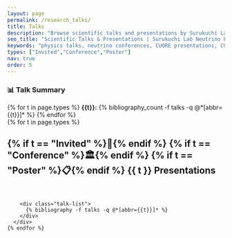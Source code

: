 ```yaml
---
layout: page
permalink: /research_talks/
title: Talks 
description: "Browse scientific talks and presentations by Surukuchi Lab members. Our presentations cover neutrinoless double-beta decay, reactor neutrino physics, cryogenic detector development, and results from CUORE, CUPID, and PROSPECT experiments at international conferences and workshops."
seo_title: "Scientific Talks & Presentations | Surukuchi Lab Neutrino Physics"
keywords: "physics talks, neutrino conferences, CUORE presentations, CUPID talks, PROSPECT seminars, double-beta decay, particle physics presentations, University of Pittsburgh physics talks"
types: ["Invited","Conference","Poster"]
nav: true
order: 5
---
```


<div class="talks-intro">
  <div class="talks-summary">
    <h3 style="margin-bottom: 1rem; color: var(--global-theme-color);">📊 Talk Summary</h3>
    <div class="talk-counts">
      {% for t in page.types %}
        <span class="talk-type-badge">
          <strong>{{t}}:</strong> {% bibliography_count -f talks -q @*[abbr={{t}}]*  %}
        </span>
      {% endfor %}
    </div>
  </div>
</div>

<div class="talks-content">
  <div class="publications">
    {% for t in page.types %}
      <div class="talk-category">
        <h2 class="category-header">
          {% if t == "Invited" %}🎯{% endif %}
          {% if t == "Conference" %}🏛️{% endif %}
          {% if t == "Poster" %}📋{% endif %}
          {{ t }} Presentations
        </h2>
        <div class="category-line" style="background: linear-gradient(135deg, var(--global-theme-color) 0%, var(--global-bg-color) 100%); height: 3px; width: 100%; margin: 10px 0 30px 0; border-radius: 2px;">
        </div>
        
        <div class="talk-list">
          {% bibliography -f talks -q @*[abbr={{t}}]* %}
        </div>
      </div>
    {% endfor %}
  </div>
</div>
